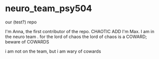 # neuro_team_psy504
our (test?) repo

I'm Anna, the first contributor of the repo.
CHAOTIC ADD 
I'm Max. I am in the neuro team .
for the lord of chaos
the lord of chaos is a COWARD; beware of COWARDS

i am not on the team, but i am wary of cowards
